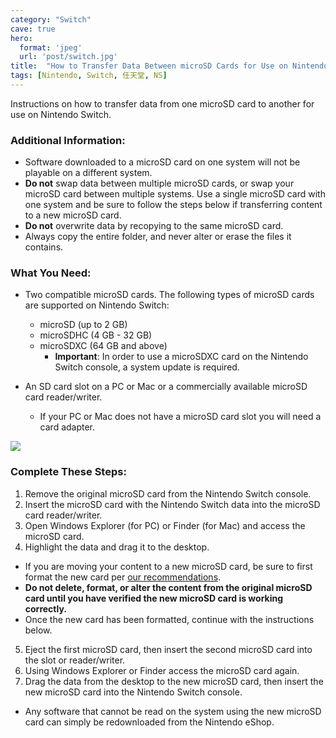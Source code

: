 ```yaml
---
category: "Switch"
cave: true
hero:
  format: 'jpeg'
  url: 'post/switch.jpg'
title:  "How to Transfer Data Between microSD Cards for Use on Nintendo Switch"
tags: [Nintendo, Switch, 任天堂, NS]
---
```

Instructions on how to transfer data from one microSD card to another for use on Nintendo Switch.

### Additional Information:

* Software downloaded to a microSD card on one system will not be playable on a different system.
* **Do not** swap data between multiple microSD cards, or swap your microSD card between multiple systems. Use a single microSD card with one system and be sure to follow the steps below if transferring content to a new microSD card.
* **Do not** overwrite data by recopying to the same microSD card.
* Always copy the entire folder, and never alter or erase the files it contains.

### What You Need:

* Two compatible microSD cards. The following types of microSD cards are supported on Nintendo Switch:
  * microSD (up to 2 GB)
  * microSDHC (4 GB - 32 GB)
  * microSDXC (64 GB and above)
    * **Important**: In order to use a microSDXC card on the Nintendo Switch console, a system update is required.

* An SD card slot on a PC or Mac or a commercially available microSD card reader/writer.
  * If your PC or Mac does not have a microSD card slot you will need a card adapter.

![](https://www.nintendo.com/consumer/assets/media/images/switch/common/hac-art-sdcard_pcformat_process.jpg)

### Complete These Steps:

1. Remove the original microSD card from the Nintendo Switch console.
2. Insert the microSD card with the Nintendo Switch data into the microSD card reader/writer.
3. Open Windows Explorer (for PC) or Finder (for Mac) and access the microSD card.
4. Highlight the data and drag it to the desktop.
  * If you are moving your content to a new microSD card, be sure to first format the new card per [our recommendations](https://www.sdcard.org/downloads/formatter_4/).
  * **Do not delete, format, or alter the content from the original microSD card until you have verified the new microSD card is working correctly.**
  * Once the new card has been formatted, continue with the instructions below.
5. Eject the first microSD card, then insert the second microSD card into the slot or reader/writer.
6. Using Windows Explorer or Finder access the microSD card again.
7. Drag the data from the desktop to the new microSD card, then insert the new microSD card into the Nintendo Switch console.
  * Any software that cannot be read on the system using the new microSD card can simply be redownloaded from the Nintendo eShop.
